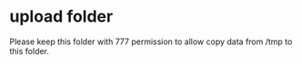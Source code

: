 upload folder
=============

Please keep this folder with 777 permission to allow copy data from /tmp to this folder.
